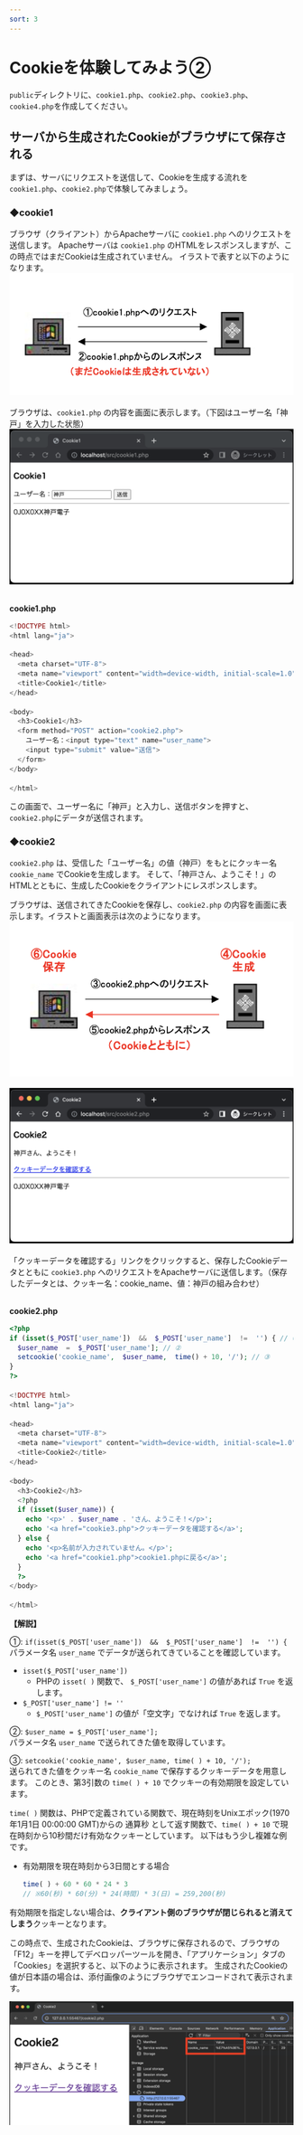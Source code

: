 ```yaml
---
sort: 3
---
```


# Cookieを体験してみよう②

`public`ディレクトリに、`cookie1.php`、`cookie2.php`、`cookie3.php`、`cookie4.php`を作成してください。

## サーバから生成されたCookieがブラウザにて保存される

まずは、サーバにリクエストを送信して、Cookieを生成する流れを`cookie1.php`、`cookie2.php`で体験してみましょう。

### ◆cookie1

ブラウザ（クライアント）からApacheサーバに `cookie1.php` へのリクエストを送信します。
Apacheサーバは `cookie1.php` のHTMLをレスポンスしますが、この時点ではまだCookieは生成されていません。
イラストで表すと以下のようになります。<br>
![](./images/cookie_image_12.png)<br><br>
ブラウザは、`cookie1.php` の内容を画面に表示します。（下図はユーザー名「神戸」を入力した状態）<br>
![](./images/cookie1_display.png)<br><br>

**cookie1.php**

```php
<!DOCTYPE html>
<html lang="ja">

<head>
  <meta charset="UTF-8">
  <meta name="viewport" content="width=device-width, initial-scale=1.0">
  <title>Cookie1</title>
</head>

<body>
  <h3>Cookie1</h3>
  <form method="POST" action="cookie2.php">
    ユーザー名：<input type="text" name="user_name">
    <input type="submit" value="送信">
  </form>
</body>

</html>
```

この画面で、ユーザー名に「神戸」と入力し、送信ボタンを押すと、`cookie2.php`にデータが送信されます。

### ◆cookie2

`cookie2.php` は、受信した「ユーザー名」の値（神戸）をもとにクッキー名`cookie_name` でCookieを生成します。
そして、「神戸さん、ようこそ！」のHTMLとともに、生成したCookieをクライアントにレスポンスします。

ブラウザは、送信されてきたCookieを保存し、`cookie2.php` の内容を画面に表示します。イラストと画面表示は次のようになります。
![](./images/cookie_image_3456.png)<br><br>
![](./images/cookie2_display.png)<br><br>
「クッキーデータを確認する」リンクをクリックすると、保存したCookieデータとともに `cookie3.php` へのリクエストをApacheサーバに送信します。（保存したデータとは、クッキー名：cookie_name、値：神戸の組み合わせ）<br><br>

**cookie2.php**

```php
<?php
if (isset($_POST['user_name'])  &&  $_POST['user_name']  !=  '') { // ① 
  $user_name  =  $_POST['user_name']; // ②
  setcookie('cookie_name',  $user_name,  time() + 10, '/'); // ③
}
?>

<!DOCTYPE html>
<html lang="ja">

<head>
  <meta charset="UTF-8">
  <meta name="viewport" content="width=device-width, initial-scale=1.0">
  <title>Cookie2</title>
</head>

<body>
  <h3>Cookie2</h3>
  <?php
  if (isset($user_name)) {
    echo '<p>' . $user_name . 'さん、ようこそ！</p>';
    echo '<a href="cookie3.php">クッキーデータを確認する</a>';
  } else {
    echo '<p>名前が入力されていません。</p>';
    echo '<a href="cookie1.php">cookie1.phpに戻る</a>';
  }
  ?>
</body>

</html>
```

**【解説】**

①: `if(isset($_POST['user_name'])  &&  $_POST['user_name']  !=  '') {`<br>
パラメータ名 `user_name` でデータが送られてきていることを確認しています。<br>

- `isset($_POST['user_name'])`
  - PHPの `isset( )` 関数で、 `$_POST['user_name']` の値があれば `True` を返します。
- `$_POST['user_name'] != ''`
  - `$_POST['user_name']` の値が「空文字」でなければ `True` を返します。

②: `$user_name = $_POST['user_name'];`<br>
パラメータ名 `user_name` で送られてきた値を取得しています。

③: `setcookie('cookie_name', $user_name, time( ) + 10, '/');`<br>
送られてきた値をクッキー名 `cookie_name` で保存するクッキーデータを用意します。
このとき、第3引数の `time( ) + 10` でクッキーの有効期限を設定しています。

`time( )` 関数は、PHPで定義されている関数で、現在時刻をUnixエポック(1970年1月1日 00:00:00 GMT)からの 通算秒 として返す関数で、`time( ) + 10` で現在時刻から10秒間だけ有効なクッキーとしています。
以下はもう少し複雑な例です。

- 有効期限を現在時刻から3日間とする場合

  ```php
  time( ) + 60 * 60 * 24 * 3
  // ※60(秒) * 60(分) * 24(時間) * 3(日) = 259,200(秒)
  ```

有効期限を指定しない場合は、**クライアント側のブラウザが閉じられると消えてしまう**クッキーとなります。

この時点で、生成されたCookieは、ブラウザに保存されるので、ブラウザの「F12」キーを押してデベロッパーツールを開き、「アプリケーション」タブの「Cookies」を選択すると、以下のように表示されます。
生成されたCookieの値が日本語の場合は、添付画像のようにブラウザでエンコードされて表示されます。

![](./images/cookie_value.png)<br><br>